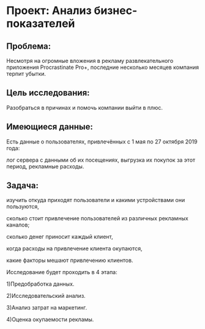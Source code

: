 # Проект: Анализ бизнес-показателей
## Проблема:
Несмотря на огромные вложения в рекламу развлекательного приложения Procrastinate Pro+, последние несколько месяцев компания терпит убытки.

## Цель исследования: 
Разобраться в причинах и помочь компании выйти в плюс.

## Имеющиеся данные: 
Есть данные о пользователях, привлечённых с 1 мая по 27 октября 2019 года:

лог сервера с данными об их посещениях,
выгрузка их покупок за этот период,
рекламные расходы.

## Задача:

изучить откуда приходят пользователи и какими устройствами они пользуются,

сколько стоит привлечение пользователей из различных рекламных каналов;

сколько денег приносит каждый клиент,

когда расходы на привлечение клиента окупаются,

какие факторы мешают привлечению клиентов.

Исследование будет проходить в 4 этапа:

1)Предобработка данных.

2)Исследовательский анализ.

3)Анализ затрат на маркетинг.

4)Оценка окупаемости рекламы.
